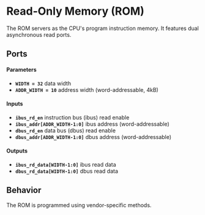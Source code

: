 # Read-Only Memory (ROM)

The ROM servers as the CPU's program instruction memory.
It features dual asynchronous read ports.

## Ports

#### Parameters

- **`WIDTH = 32`** data width
- **`ADDR_WIDTH = 10`** address width (word-addressable, 4kB)

#### Inputs

- **`ibus_rd_en`** instruction bus (ibus) read enable
- **`ibus_addr[ADDR_WIDTH-1:0]`** ibus address (word-addressable)
- **`dbus_rd_en`** data bus (dbus) read enable
- **`dbus_addr[ADDR_WIDTH-1:0]`** dbus address (word-addressable)

#### Outputs

- **`ibus_rd_data[WIDTH-1:0]`** ibus read data
- **`dbus_rd_data[WIDTH-1:0]`** dbus read data


## Behavior

The ROM is programmed using vendor-specific methods.
